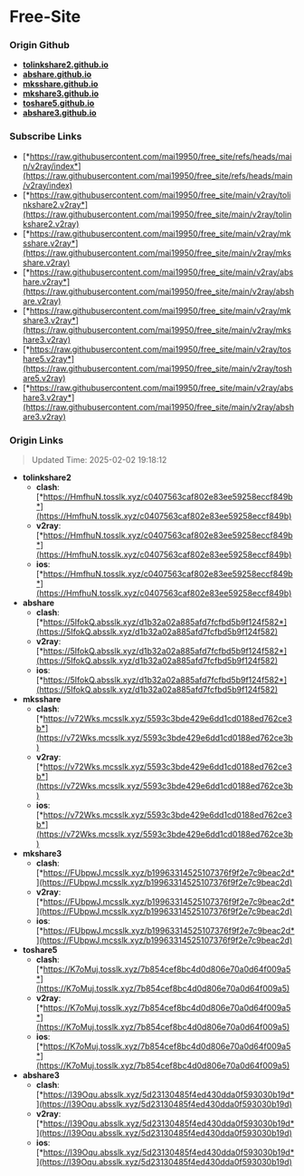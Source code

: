 # Free-Site

### Origin Github

- [**tolinkshare2.github.io**](https://github.com/tolinkshare2/tolinkshare2.github.io)
- [**abshare.github.io**](https://github.com/abshare/abshare.github.io)
- [**mksshare.github.io**](https://github.com/mksshare/mksshare.github.io)
- [**mkshare3.github.io**](https://github.com/mkshare3/mkshare3.github.io)
- [**toshare5.github.io**](https://github.com/toshare5/toshare5.github.io)
- [**abshare3.github.io**](https://github.com/abshare3/abshare3.github.io)

### Subscribe Links

- [*https://raw.githubusercontent.com/mai19950/free_site/refs/heads/main/v2ray/index*](https://raw.githubusercontent.com/mai19950/free_site/refs/heads/main/v2ray/index)
- [*https://raw.githubusercontent.com/mai19950/free_site/main/v2ray/tolinkshare2.v2ray*](https://raw.githubusercontent.com/mai19950/free_site/main/v2ray/tolinkshare2.v2ray)
- [*https://raw.githubusercontent.com/mai19950/free_site/main/v2ray/mksshare.v2ray*](https://raw.githubusercontent.com/mai19950/free_site/main/v2ray/mksshare.v2ray)
- [*https://raw.githubusercontent.com/mai19950/free_site/main/v2ray/abshare.v2ray*](https://raw.githubusercontent.com/mai19950/free_site/main/v2ray/abshare.v2ray)
- [*https://raw.githubusercontent.com/mai19950/free_site/main/v2ray/mkshare3.v2ray*](https://raw.githubusercontent.com/mai19950/free_site/main/v2ray/mkshare3.v2ray)
- [*https://raw.githubusercontent.com/mai19950/free_site/main/v2ray/toshare5.v2ray*](https://raw.githubusercontent.com/mai19950/free_site/main/v2ray/toshare5.v2ray)
- [*https://raw.githubusercontent.com/mai19950/free_site/main/v2ray/abshare3.v2ray*](https://raw.githubusercontent.com/mai19950/free_site/main/v2ray/abshare3.v2ray)

### Origin Links

> Updated Time: 2025-02-02 19:18:12

- **tolinkshare2**
  - **clash**: [*https://HmfhuN.tosslk.xyz/c0407563caf802e83ee59258eccf849b*](https://HmfhuN.tosslk.xyz/c0407563caf802e83ee59258eccf849b)
  - **v2ray**: [*https://HmfhuN.tosslk.xyz/c0407563caf802e83ee59258eccf849b*](https://HmfhuN.tosslk.xyz/c0407563caf802e83ee59258eccf849b)
  - **ios**: [*https://HmfhuN.tosslk.xyz/c0407563caf802e83ee59258eccf849b*](https://HmfhuN.tosslk.xyz/c0407563caf802e83ee59258eccf849b)
- **abshare**
  - **clash**: [*https://5IfokQ.absslk.xyz/d1b32a02a885afd7fcfbd5b9f124f582*](https://5IfokQ.absslk.xyz/d1b32a02a885afd7fcfbd5b9f124f582)
  - **v2ray**: [*https://5IfokQ.absslk.xyz/d1b32a02a885afd7fcfbd5b9f124f582*](https://5IfokQ.absslk.xyz/d1b32a02a885afd7fcfbd5b9f124f582)
  - **ios**: [*https://5IfokQ.absslk.xyz/d1b32a02a885afd7fcfbd5b9f124f582*](https://5IfokQ.absslk.xyz/d1b32a02a885afd7fcfbd5b9f124f582)
- **mksshare**
  - **clash**: [*https://v72Wks.mcsslk.xyz/5593c3bde429e6dd1cd0188ed762ce3b*](https://v72Wks.mcsslk.xyz/5593c3bde429e6dd1cd0188ed762ce3b)
  - **v2ray**: [*https://v72Wks.mcsslk.xyz/5593c3bde429e6dd1cd0188ed762ce3b*](https://v72Wks.mcsslk.xyz/5593c3bde429e6dd1cd0188ed762ce3b)
  - **ios**: [*https://v72Wks.mcsslk.xyz/5593c3bde429e6dd1cd0188ed762ce3b*](https://v72Wks.mcsslk.xyz/5593c3bde429e6dd1cd0188ed762ce3b)
- **mkshare3**
  - **clash**: [*https://FUbpwJ.mcsslk.xyz/b19963314525107376f9f2e7c9beac2d*](https://FUbpwJ.mcsslk.xyz/b19963314525107376f9f2e7c9beac2d)
  - **v2ray**: [*https://FUbpwJ.mcsslk.xyz/b19963314525107376f9f2e7c9beac2d*](https://FUbpwJ.mcsslk.xyz/b19963314525107376f9f2e7c9beac2d)
  - **ios**: [*https://FUbpwJ.mcsslk.xyz/b19963314525107376f9f2e7c9beac2d*](https://FUbpwJ.mcsslk.xyz/b19963314525107376f9f2e7c9beac2d)
- **toshare5**
  - **clash**: [*https://K7oMuj.tosslk.xyz/7b854cef8bc4d0d806e70a0d64f009a5*](https://K7oMuj.tosslk.xyz/7b854cef8bc4d0d806e70a0d64f009a5)
  - **v2ray**: [*https://K7oMuj.tosslk.xyz/7b854cef8bc4d0d806e70a0d64f009a5*](https://K7oMuj.tosslk.xyz/7b854cef8bc4d0d806e70a0d64f009a5)
  - **ios**: [*https://K7oMuj.tosslk.xyz/7b854cef8bc4d0d806e70a0d64f009a5*](https://K7oMuj.tosslk.xyz/7b854cef8bc4d0d806e70a0d64f009a5)
- **abshare3**
  - **clash**: [*https://I39Oqu.absslk.xyz/5d23130485f4ed430dda0f593030b19d*](https://I39Oqu.absslk.xyz/5d23130485f4ed430dda0f593030b19d)
  - **v2ray**: [*https://I39Oqu.absslk.xyz/5d23130485f4ed430dda0f593030b19d*](https://I39Oqu.absslk.xyz/5d23130485f4ed430dda0f593030b19d)
  - **ios**: [*https://I39Oqu.absslk.xyz/5d23130485f4ed430dda0f593030b19d*](https://I39Oqu.absslk.xyz/5d23130485f4ed430dda0f593030b19d)
